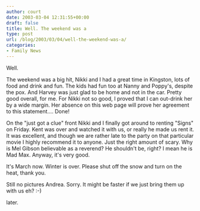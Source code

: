 ```yaml
---
author: court
date: 2003-03-04 12:31:55+00:00
draft: false
title: Well. The weekend was a
type: post
url: /blog/2003/03/04/well-the-weekend-was-a/
categories:
- Family News
---
```


Well.

The weekend was a big hit, Nikki and I had a great time in Kingston, lots of food and drink and fun.  The kids had fun too at Nanny and Poppy's, despite the pox.  And Harvey was just glad to be home and not in the car.  Pretty good overall, for me.  For Nikki not so good, I proved that I can out-drink her by a wide margin.  Her absence on this web page will prove her agreement to this statement....  Done!

On the "just got a clue" front Nikki and I finally got around to renting "Signs" on Friday.  Kent was over and watched it with us, or really he made us rent it.  It was excellent, and though we are rather late to the party on that particular movie I highly recommend it to anyone.  Just the right amount of scary.  Why is Mel Gibson believable as a reverend?  He shouldn't be, right?  I mean he is Mad Max.  Anyway, it's very good.

It's March now.  Winter is over.  Please shut off the snow and turn on the heat, thank you.

Still no pictures Andrea.  Sorry.  It might be faster if we just bring them up with us eh?  :-)

later.
